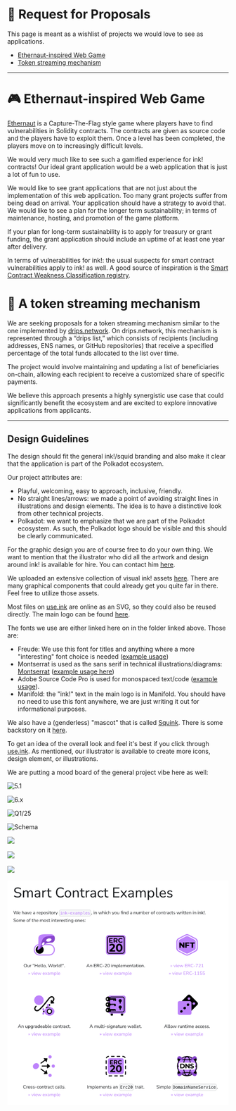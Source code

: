 # 📣 Request for Proposals

This page is meant as a wishlist of projects we would love to see
as applications.

- [Ethernaut-inspired Web Game](#🎮-ethernaut-inspired-web-game)
- [Token streaming mechanism](#🚰-a-token-streaming-mechanism)

---

# 🎮 Ethernaut-inspired Web Game

[Ethernaut](https://ethernaut.openzeppelin.com/) is a Capture-The-Flag style
game where players have to find vulnerabilities in Solidity contracts.
The contracts are given as source code and the players have to exploit them.
Once a level has been completed, the players move on to increasingly difficult
levels.

We would very much like to see such a gamified experience for ink! contracts!
Our ideal grant application would be a web application that is just a lot of
fun to use.

We would like to see grant applications that are not just about the implementation
of this web application. Too many grant projects suffer from being dead on arrival.
Your application should have a strategy to avoid that. We would like to see a plan
for the longer term sustainability; in terms of maintenance, hosting, and promotion
of the game platform.

If your plan for long-term sustainability is to apply for treasury or grant funding,
the grant application should include an uptime of at least one year after delivery.

In terms of vulnerabilities for ink!: the usual suspects for smart contract
vulnerabilities apply to ink! as well. A good source of inspiration is the
[Smart Contract Weakness Classification registry](https://swcregistry.io/).


# 🚰 A token streaming mechanism

We are seeking proposals for a token streaming mechanism similar to the one implemented by [drips.network](https://www.drips.network/). On drips.network, this mechanism is represented through a “drips list,” which consists of recipients (including addresses, ENS names, or GitHub repositories) that receive a specified percentage of the total funds allocated to the list over time.

The project would involve maintaining and updating a list of beneficiaries on-chain, allowing each recipient to receive a customized share of specific payments.

We believe this approach presents a highly synergistic use case that could significantly benefit the ecosystem and are excited to explore innovative applications from applicants.

---

## Design Guidelines

The design should fit the general ink!/squid branding and also make it
clear that the application is part of the Polkadot ecosystem.

Our project attributes are:

* Playful, welcoming, easy to approach, inclusive, friendly.
* No straight lines/arrows: we made a point of avoiding straight
  lines in illustrations and design elements. The idea is to
  have a distinctive look from other technical projects.
* Polkadot: we want to emphasize that we are part of the Polkadot ecosystem.
  As such, the Polkadot logo should be visible and this should be clearly
  communicated.

For the graphic design you are of course free to do your own thing.
We want to mention that the illustrator who did all the artwork and design around
ink! is available for hire. You can contact him [here](https://dribbble.com/dmitrymoi).

We uploaded an extensive collection of visual ink! assets [here](https://drive.google.com/file/d/1Y4MAXwP0Fp_VvpgFpC5tYOdDZFkAbaK5/view?usp=sharing).
There are many graphical components that could already get you quite far in there.
Feel free to utilize those assets.

Most files on [use.ink](https://use.ink/) are online as an SVG, so they could also be reused directly.
The main logo can be found [here](https://use.ink/6.x/brand-assets/ink).

The fonts we use are either linked here on in the folder linked above.
Those are:

* Freude: We use this font for titles and anything where a more "interesting" font choice is needed ([example usage](https://use.ink/6.x/current-state))
* Montserrat is used as the sans serif in technical illustrations/diagrams: [Montserrat](https://fonts.google.com/specimen/Montserrat) ([example usage here](https://use.ink/img/kv.svg))
* Adobe Source Code Pro is used for monospaced text/code ([example usage](https://use.ink/assets/images/ink-substrate-e79085d5e963e7efd3ce90f17a711ba1.png)).
* Manifold: the "ink!" text in the main logo is in Manifold. You should have no need to use this font anywhere, we are just writing it out for informational purposes.

We also have a (genderless) "mascot" that is called [Squink](https://use.ink/6.x/brand-assets/ink/).
There is some backstory on it [here](https://use.ink/6.x/faq#who-is-squink).

To get an idea of the overall look and feel it's best if you click
through [use.ink](https://use.ink/).
As mentioned, our illustrator is available to create more icons, design element,
or illustrations.

We are putting a mood board of the general project vibe here as well:

![5.1](https://use.ink/img/title/ink!-5.1.svg)

![6.x](https://use.ink/img/title/ink!-6.0.svg)

![Q1/25](https://use.ink/img/title/q1-25.svg)

![Schema](https://use.ink/assets/images/ink-substrate-e79085d5e963e7efd3ce90f17a711ba1.png)

![](https://use.ink/assets/images/rpc-ccec58e60565046371859aaacd6475bd.svg)

![](https://use.ink/img/test-smart-contract-with-chain-snapshot.svg)

![](https://use.ink/img/storage-layout.svg)

![Icons](.images/bounty001-icons.png)
